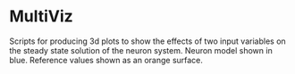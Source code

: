 # MultiViz

Scripts for producing 3d plots to show the effects of two input variables on the steady state solution of the neuron system. 
Neuron model shown in blue. Reference values shown as an orange surface.